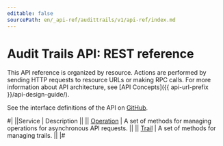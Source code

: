 ```yaml
---
editable: false
sourcePath: en/_api-ref/audittrails/v1/api-ref/index.md
---
```


# Audit Trails API: REST reference

This API reference is organized by resource. Actions are performed by sending HTTP requests to resource URLs or making RPC calls. For more information about API architecture, see [API Concepts]({{ api-url-prefix }}/api-design-guide/).

See the interface definitions of the API on [GitHub](https://github.com/yandex-cloud/cloudapi).

#|
||Service | Description ||
|| [Operation](Operation/index.md) | A set of methods for managing operations for asynchronous API requests. ||
|| [Trail](Trail/index.md) | A set of methods for managing trails. ||
|#
